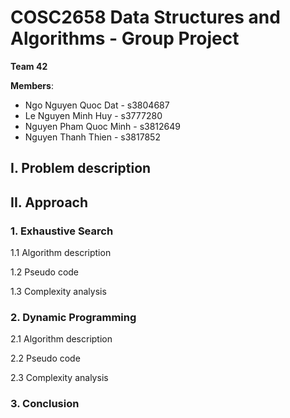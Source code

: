 # COSC2658 Data Structures and Algorithms - Group Project
**Team 42**

**Members**: 
- Ngo Nguyen Quoc Dat - s3804687
- Le Nguyen Minh Huy - s3777280
- Nguyen Pham Quoc Minh - s3812649
- Nguyen Thanh Thien - s3817852

## I. Problem description
## II. Approach
### 1. Exhaustive Search
1.1 Algorithm description

1.2 Pseudo code

1.3 Complexity analysis
### 2. Dynamic Programming
2.1 Algorithm description

2.2 Pseudo code

2.3 Complexity analysis

### 3. Conclusion
